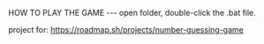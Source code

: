 HOW TO PLAY THE GAME ---
open folder, double-click the .bat file.

project for:
https://roadmap.sh/projects/number-guessing-game
